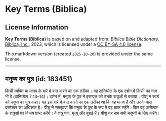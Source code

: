 # Key Terms (Biblica)

## License Information

**Key Terms (Biblica)** is based on and adapted from: _Biblica Bible Dictionary_, [Biblica, Inc.](https://www.biblica.com/), 2023, which is licensed under a [CC BY-SA 4.0 license](https://creativecommons.org/licenses/by-sa/4.0/legalcode.en).

This markdown version (created `2025-10-20`) is provided under the same license.



--------------------------------

## मनुष्य का पुत्र (id: 183451)

किसी व्यक्ति या मानव के बारे में बात करने का एक तरीका। यह दानिय्येल के एक दर्शन में किसी का नाम भी है (दानिय्येल 7:13–14\)। दर्शन में, मनुष्य के पुत्र ने इस्राएल को उनके शत्रुओं से बचाया। यीशु ने स्वयं को मनुष्य का पुत्र कहा। यह इस बारे में बात करने का एक तरीका था कि वह मानव हैं और उनके पास परमेश्वर का अधिकार है। यीशु ने समझाया कि मनुष्य के पुत्र के रूप में वह कष्ट सहेंगे। फिर वह परमेश्वर के शत्रुओं पर विजय प्राप्त करेंगे। वे शत्रु पाप, मृत्यु और बुराई हैं। यीशु यह सब सभी मनुष्यों के लिए करेंगे।


